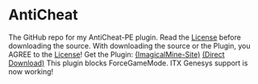 # AntiCheat
The GitHub repo for my AntiCheat-PE plugin.
Read the [License](https://github.com/DarkWav/AntiCheat/blob/master/LICENSE) before downloading the source.
With downloading the source or the Plugin, you AGREE to the [License](https://github.com/DarkWav/AntiCheat/blob/master/LICENSE)!
Get the Plugin: [(ImagicalMine-Site)](http://adf.ly/1YbrDu) [(Direct Download)](https://forums.imagicalmine.net/plugins/anticheat.52/download?version=177)
This plugin blocks ForceGameMode.
ITX Genesys support is now working!
